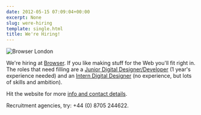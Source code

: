 ```yaml
---
date: 2012-05-15 07:09:04+00:00
excerpt: None
slug: were-hiring
template: single.html
title: We're Hiring!
---
```


![Browser London](/images/blog/browser-logo.svg)

We're hiring at [Browser](http://www.browserlondon.com/hiring/). If you like making stuff for the Web you'll fit right in. The roles that need filling are a [Junior Digital Designer/Developer](http://www.browserlondon.com/hiring/#role-junior-digital-designer) (1 year's experience needed) and an [Intern Digital Designer](http://www.browserlondon.com/hiring/#role-intern-digital-designer) (no experience, but lots of skills and ambition).

Hit the website for more [info and contact details](http://www.browserlondon.com/hiring/).

Recruitment agencies, try: +44 (0) 8705 244622.
